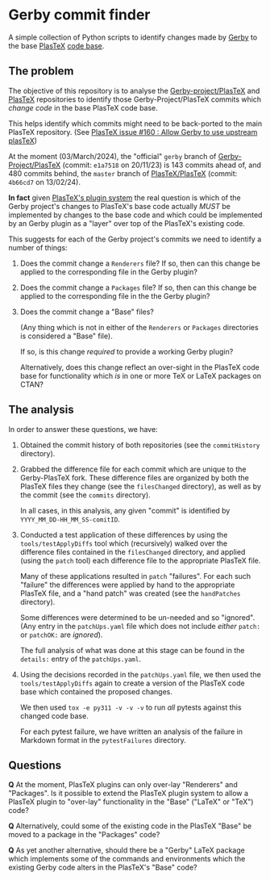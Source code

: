 # Gerby commit finder

A simple collection of Python scripts to identify changes made by
[Gerby](https://gerby-project.github.io/) to the base
[PlasTeX](https://plastex.github.io/plastex/) [code
base](https://github.com/plastex/plastex).

## The problem

The objective of this repository is to analyse the
[Gerby-project/PlasTeX](https://github.com/gerby-project/plastex) and
[PlasTeX](https://github.com/plastex/plastex) repositories to identify
those Gerby-Project/PlasTeX commits which *change code* in the base
PlasTeX code base.

This helps identify which commits might need to be back-ported to the main
PlasTeX repository. (See [PlasTeX issue #160 : Allow Gerby to use upstream
plasTeX](https://github.com/plastex/plastex/issues/160))

At the moment (03/March/2024), the "official" `gerby` branch of
[Gerby-Project/PlasTeX](https://github.com/gerby-project/plastex) (commit:
`e1a7518` on 20/11/23) is 143 commits ahead of, and 480 commits behind,
the `master` branch of [PlasTeX/PlasTeX](plastex/plastex) (commit:
`4b66cd7` on 13/02/24).

**In fact** given [PlasTeX's plugin system]() the real question is which
of the Gerby project's changes to PlasTeX's base code actually *MUST* be
implemented by changes to the base code and which could be implemented by
an Gerby plugin as a "layer" over top of the PlasTeX's existing code.

This suggests for each of the Gerby project's commits we need to identify
a number of things:

1. Does the commit change a `Renderers` file? If so, then can this change
   be applied to the corresponding file in the Gerby plugin?

2. Does the commit change a `Packages` file? If so, then can this change
   be applied to the corresponding file in the the Gerby plugin?

3. Does the commit change a "Base" files?

   (Any thing which is not in either of the `Renderers` or `Packages`
   directories is considered a "Base" file).

   If so, is this change *required* to provide a working Gerby plugin?

   Alternatively, does this change reflect an over-sight in the PlasTeX
   code base for functionality which *is* in one or more TeX or LaTeX
   packages on CTAN?


## The analysis

In order to answer these questions, we have:

1. Obtained the commit history of both repositories (see the
   `commitHistory` directory).

2. Grabbed the difference file for each commit which are unique to
   the Gerby-PlasTeX fork. These difference files are organized by both
   the PlasTeX files they change (see the `filesChanged` directory), as
   well as by the commit (see the `commits` directory).

   In all cases, in this analysis, any given "commit" is identified by
   `YYYY_MM_DD-HH_MM_SS-comitID`.

3. Conducted a test application of these differences by using the
   `tools/testApplyDiffs` tool which (recursively) walked over the
   difference files contained in the `filesChanged` directory, and applied
   (using the `patch` tool) each difference file to the appropriate
   PlasTeX file.

   Many of these applications resulted in `patch` "failures". For each
   such "failure" the differences were applied by hand to the appropriate
   PlasTeX file, and a "hand patch" was created (see the `handPatches`
   directory).

   Some differences were determined to be un-needed and so "ignored". (Any
   entry in the `patchUps.yaml` file which does not include *either*
   `patch:` or `patchOK:` are *ignored*).

   The full analysis of what was done at this stage can be found in the
   `details:` entry of the `patchUps.yaml`.

4. Using the decisions recorded in the `patchUps.yaml` file, we then used
   the `tools/testApplyDiffs` again to create a version of the PlasTeX
   code base which contained the proposed changes.

   We then used `tox -e py311 -v -v -v` to run *all* pytests against this
   changed code base.

   For each pytest failure, we have written an analysis of the failure in
   Markdown format in the `pytestFailures` directory.

## Questions

**Q** At the moment, PlasTeX plugins can only over-lay "Renderers" and
"Packages". Is it possible to extend the PlasTeX plugin system to allow a
PlasTeX plugin to "over-lay" functionality in the "Base" ("LaTeX" or
"TeX") code?

**Q** Alternatively, could some of the existing code in the PlasTeX "Base"
be moved to a package in the "Packages" code?

**Q** As yet another alternative, should there be a "Gerby" LaTeX package
which implements some of the commands and environments which the existing
Gerby code alters in the PlasTeX's "Base" code?

